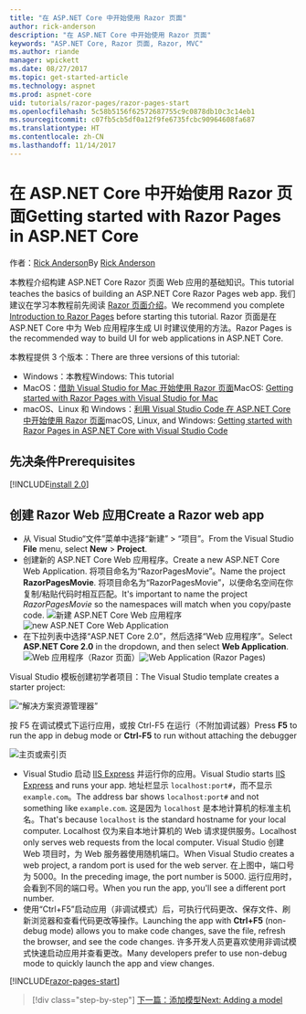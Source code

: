 ```yaml
---
title: "在 ASP.NET Core 中开始使用 Razor 页面"
author: rick-anderson
description: "在 ASP.NET Core 中开始使用 Razor 页面"
keywords: "ASP.NET Core, Razor 页面, Razor, MVC"
ms.author: riande
manager: wpickett
ms.date: 08/27/2017
ms.topic: get-started-article
ms.technology: aspnet
ms.prod: aspnet-core
uid: tutorials/razor-pages/razor-pages-start
ms.openlocfilehash: 5c58b5156f62572687755c9c0878db10c3c14eb1
ms.sourcegitcommit: c07fb5cb5df0a12f9fe6735fcbc90964608fa687
ms.translationtype: HT
ms.contentlocale: zh-CN
ms.lasthandoff: 11/14/2017
---
```

# <a name="getting-started-with-razor-pages-in-aspnet-core"></a><span data-ttu-id="c9901-104">在 ASP.NET Core 中开始使用 Razor 页面</span><span class="sxs-lookup"><span data-stu-id="c9901-104">Getting started with Razor Pages in ASP.NET Core</span></span>

<span data-ttu-id="c9901-105">作者：[Rick Anderson](https://twitter.com/RickAndMSFT)</span><span class="sxs-lookup"><span data-stu-id="c9901-105">By [Rick Anderson](https://twitter.com/RickAndMSFT)</span></span>

<span data-ttu-id="c9901-106">本教程介绍构建 ASP.NET Core Razor 页面 Web 应用的基础知识。</span><span class="sxs-lookup"><span data-stu-id="c9901-106">This tutorial teaches the basics of building an ASP.NET Core Razor Pages web app.</span></span> <span data-ttu-id="c9901-107">我们建议在学习本教程前先阅读 [Razor 页面介绍](xref:mvc/razor-pages/index)。</span><span class="sxs-lookup"><span data-stu-id="c9901-107">We recommend you complete [Introduction to Razor Pages](xref:mvc/razor-pages/index) before starting this tutorial.</span></span> <span data-ttu-id="c9901-108">Razor 页面是在 ASP.NET Core 中为 Web 应用程序生成 UI 时建议使用的方法。</span><span class="sxs-lookup"><span data-stu-id="c9901-108">Razor Pages is the recommended way to build UI for web applications in ASP.NET Core.</span></span>

<span data-ttu-id="c9901-109">本教程提供 3 个版本：</span><span class="sxs-lookup"><span data-stu-id="c9901-109">There are three versions of this tutorial:</span></span>

* <span data-ttu-id="c9901-110">Windows：本教程</span><span class="sxs-lookup"><span data-stu-id="c9901-110">Windows: This tutorial</span></span>
* <span data-ttu-id="c9901-111">MacOS：[借助 Visual Studio for Mac 开始使用 Razor 页面](xref:tutorials/razor-pages-mac/razor-pages-start)</span><span class="sxs-lookup"><span data-stu-id="c9901-111">MacOS: [Getting started with Razor Pages with Visual Studio for Mac](xref:tutorials/razor-pages-mac/razor-pages-start)</span></span>
* <span data-ttu-id="c9901-112">macOS、Linux 和 Windows：[利用 Visual Studio Code 在 ASP.NET Core 中开始使用 Razor 页面](xref:tutorials/razor-pages-vsc/razor-pages-start)</span><span class="sxs-lookup"><span data-stu-id="c9901-112">macOS, Linux, and Windows: [Getting started with Razor Pages in ASP.NET Core with Visual Studio Code](xref:tutorials/razor-pages-vsc/razor-pages-start)</span></span>

## <a name="prerequisites"></a><span data-ttu-id="c9901-113">先决条件</span><span class="sxs-lookup"><span data-stu-id="c9901-113">Prerequisites</span></span>

[!INCLUDE[install 2.0](../../includes/install2.0.md)]

## <a name="create-a-razor-web-app"></a><span data-ttu-id="c9901-114">创建 Razor Web 应用</span><span class="sxs-lookup"><span data-stu-id="c9901-114">Create a Razor web app</span></span>

* <span data-ttu-id="c9901-115">从 Visual Studio“文件”菜单中选择“新建” > “项目”。</span><span class="sxs-lookup"><span data-stu-id="c9901-115">From the Visual Studio **File** menu, select **New** > **Project**.</span></span>
* <span data-ttu-id="c9901-116">创建新的 ASP.NET Core Web 应用程序。</span><span class="sxs-lookup"><span data-stu-id="c9901-116">Create a new ASP.NET Core Web Application.</span></span> <span data-ttu-id="c9901-117">将项目命名为“RazorPagesMovie”。</span><span class="sxs-lookup"><span data-stu-id="c9901-117">Name the project **RazorPagesMovie**.</span></span> <span data-ttu-id="c9901-118">将项目命名为“RazorPagesMovie”，以便命名空间在你复制/粘贴代码时相互匹配。</span><span class="sxs-lookup"><span data-stu-id="c9901-118">It's important to name the project *RazorPagesMovie* so the namespaces will match when you copy/paste code.</span></span>
  <span data-ttu-id="c9901-119">![新建 ASP.NET Core Web 应用程序](../../mvc/razor-pages/index/_static/np.png)</span><span class="sxs-lookup"><span data-stu-id="c9901-119">![new ASP.NET Core Web Application](../../mvc/razor-pages/index/_static/np.png)</span></span>
* <span data-ttu-id="c9901-120">在下拉列表中选择“ASP.NET Core 2.0”，然后选择“Web 应用程序”。</span><span class="sxs-lookup"><span data-stu-id="c9901-120">Select **ASP.NET Core 2.0** in the dropdown, and then select **Web Application**.</span></span>
  <span data-ttu-id="c9901-121">![Web 应用程序（Razor 页面）](../../mvc/razor-pages/index/_static/np2.png)</span><span class="sxs-lookup"><span data-stu-id="c9901-121">![Web Application (Razor Pages)](../../mvc/razor-pages/index/_static/np2.png)</span></span>

<span data-ttu-id="c9901-122">Visual Studio 模板创建初学者项目：</span><span class="sxs-lookup"><span data-stu-id="c9901-122">The Visual Studio template creates a starter project:</span></span>

![“解决方案资源管理器”](razor-pages-start/_static/se.png)

<span data-ttu-id="c9901-124">按 F5 在调试模式下运行应用，或按 Ctrl-F5 在运行（不附加调试器）</span><span class="sxs-lookup"><span data-stu-id="c9901-124">Press **F5** to run the app in debug mode or **Ctrl-F5** to run without attaching the debugger</span></span>

![主页或索引页](razor-pages-start/_static/home.png)

* <span data-ttu-id="c9901-126">Visual Studio 启动 [IIS Express](https://docs.microsoft.com/iis/extensions/introduction-to-iis-express/iis-express-overview) 并运行你的应用。</span><span class="sxs-lookup"><span data-stu-id="c9901-126">Visual Studio starts [IIS Express](https://docs.microsoft.com/iis/extensions/introduction-to-iis-express/iis-express-overview) and runs your app.</span></span> <span data-ttu-id="c9901-127">地址栏显示 `localhost:port#`，而不显示 `example.com`。</span><span class="sxs-lookup"><span data-stu-id="c9901-127">The address bar shows `localhost:port#` and not something like `example.com`.</span></span> <span data-ttu-id="c9901-128">这是因为 `localhost` 是本地计算机的标准主机名。</span><span class="sxs-lookup"><span data-stu-id="c9901-128">That's because `localhost` is the standard hostname for your local computer.</span></span> <span data-ttu-id="c9901-129">Localhost 仅为来自本地计算机的 Web 请求提供服务。</span><span class="sxs-lookup"><span data-stu-id="c9901-129">Localhost only serves web requests from the local computer.</span></span> <span data-ttu-id="c9901-130">Visual Studio 创建 Web 项目时，为 Web 服务器使用随机端口。</span><span class="sxs-lookup"><span data-stu-id="c9901-130">When Visual Studio creates a web project, a random port is used for the web server.</span></span> <span data-ttu-id="c9901-131">在上图中，端口号为 5000。</span><span class="sxs-lookup"><span data-stu-id="c9901-131">In the preceding image, the port number is 5000.</span></span> <span data-ttu-id="c9901-132">运行应用时，会看到不同的端口号。</span><span class="sxs-lookup"><span data-stu-id="c9901-132">When you run the app, you'll see a different port number.</span></span>
* <span data-ttu-id="c9901-133">使用“Ctrl+F5”启动应用（非调试模式）后，可执行代码更改、保存文件、刷新浏览器和查看代码更改等操作。</span><span class="sxs-lookup"><span data-stu-id="c9901-133">Launching the app with **Ctrl+F5** (non-debug mode) allows you to make code changes, save the file, refresh the browser, and see the code changes.</span></span> <span data-ttu-id="c9901-134">许多开发人员更喜欢使用非调试模式快速启动应用并查看更改。</span><span class="sxs-lookup"><span data-stu-id="c9901-134">Many developers prefer to use non-debug mode to quickly launch the app and view changes.</span></span>

[!INCLUDE[razor-pages-start](../../includes/RP/razor-pages-start.md)]

>[!div class="step-by-step"]
[<span data-ttu-id="c9901-135">下一篇：添加模型</span><span class="sxs-lookup"><span data-stu-id="c9901-135">Next: Adding a model</span></span>](xref:tutorials/razor-pages/model)
